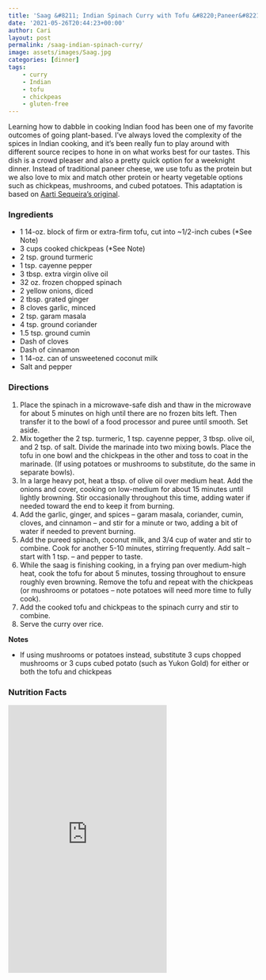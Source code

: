 ```yaml
---
title: 'Saag &#8211; Indian Spinach Curry with Tofu &#8220;Paneer&#8221;'
date: '2021-05-26T20:44:23+00:00'
author: Cari
layout: post
permalink: /saag-indian-spinach-curry/
image: assets/images/Saag.jpg
categories: [dinner]
tags:
    - curry
    - Indian
    - tofu
    - chickpeas
    - gluten-free
---
```


Learning how to dabble in cooking Indian food has been one of my favorite outcomes of going plant-based. I’ve always loved the complexity of the spices in Indian cooking, and it’s been really fun to play around with different source recipes to hone in on what works best for our tastes. This dish is a crowd pleaser and also a pretty quick option for a weeknight dinner. Instead of traditional paneer cheese, we use tofu as the protein but we also love to mix and match other protein or hearty vegetable options such as chickpeas, mushrooms, and cubed potatoes. This adaptation is based on [Aarti Sequeira’s original](https://www.foodnetwork.com/recipes/aarti-sequeira/saag-paneer1-1927603).

<h3> Ingredients </h3>

- 1 14-oz. block of firm or extra-firm tofu, cut into ~1/2-inch cubes (\*See Note)
- 3 cups cooked chickpeas (\*See Note)
- 2 tsp. ground turmeric
- 1 tsp. cayenne pepper
- 3 tbsp. extra virgin olive oil
- 32 oz. frozen chopped spinach
- 2 yellow onions, diced
- 2 tbsp. grated ginger
- 8 cloves garlic, minced
- 2 tsp. garam masala
- 4 tsp. ground coriander
- 1.5 tsp. ground cumin
- Dash of cloves
- Dash of cinnamon
- 1 14-oz. can of unsweetened coconut milk
- Salt and pepper

<h3> Directions </h3>

1. Place the spinach in a microwave-safe dish and thaw in the microwave for about 5 minutes on high until there are no frozen bits left. Then transfer it to the bowl of a food processor and puree until smooth. Set aside.
2. Mix together the 2 tsp. turmeric, 1 tsp. cayenne pepper, 3 tbsp. olive oil, and 2 tsp. of salt. Divide the marinade into two mixing bowls. Place the tofu in one bowl and the chickpeas in the other and toss to coat in the marinade. (If using potatoes or mushrooms to substitute, do the same in separate bowls).
3. In a large heavy pot, heat a tbsp. of olive oil over medium heat. Add the onions and cover, cooking on low-medium for about 15 minutes until lightly browning. Stir occasionally throughout this time, adding water if needed toward the end to keep it from burning.
4. Add the garlic, ginger, and spices – garam masala, coriander, cumin, cloves, and cinnamon – and stir for a minute or two, adding a bit of water if needed to prevent burning.
5. Add the pureed spinach, coconut milk, and 3/4 cup of water and stir to combine. Cook for another 5-10 minutes, stirring frequently. Add salt – start with 1 tsp. – and pepper to taste.
6. While the saag is finishing cooking, in a frying pan over medium-high heat, cook the tofu for about 5 minutes, tossing throughout to ensure roughly even browning. Remove the tofu and repeat with the chickpeas (or mushrooms or potatoes – note potatoes will need more time to fully cook).
7. Add the cooked tofu and chickpeas to the spinach curry and stir to combine.
8. Serve the curry over rice.

**Notes**

- If using mushrooms or potatoes instead, substitute 3 cups chopped mushrooms or 3 cups cubed potato (such as Yukon Gold) for either or both the tofu and chickpeas

<h3> Nutrition Facts </h3>

<iframe title="CRONOMETER.com" width="320" height="540" src="https://cronometer.com/facts.html?food=30659022&measure=0&labelType=AMERICAN_2016" frameborder="0"></iframe>
